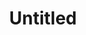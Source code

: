 ---
layout: item
serie: serie4
number: tableau4
medium: wood
title: Untitled
about: Acrylic on wood panel, 38x42cm. 2016
---